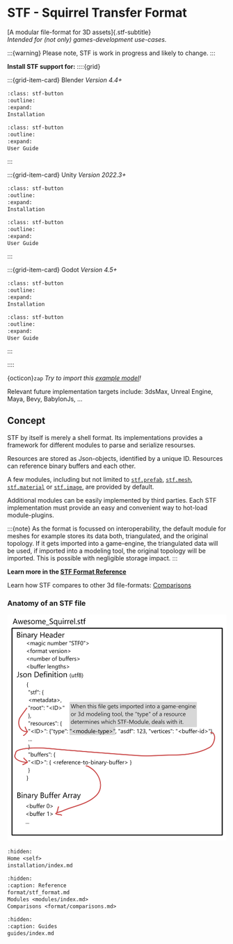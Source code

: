 # STF - Squirrel Transfer Format

[A modular file-format for 3D assets]{.stf-subtitle}\
*Intended for (not only) games-development use-cases.*

:::{warning}
Please note, STF is work in progress and likely to change.
:::

**Install STF support for:**
::::{grid}

:::{grid-item-card} Blender
*Version 4.4+*

```{button-ref} installation/blender
:class: stf-button
:outline:
:expand:
Installation
```
```{button-ref} guides/blender/blender
:class: stf-button
:outline:
:expand:
User Guide
```
:::

:::{grid-item-card} Unity
*Version 2022.3+*

```{button-ref} installation/unity
:class: stf-button
:outline:
:expand:
Installation
```
```{button-ref} guides/unity
:class: stf-button
:outline:
:expand:
User Guide
```
:::

:::{grid-item-card} Godot
*Version 4.5+*

```{button-ref} installation/godot
:class: stf-button
:outline:
:expand:
Installation
```
```{button-ref} guides/godot
:class: stf-button
:outline:
:expand:
User Guide
```
:::

::::

{octicon}`zap` _Try to import this [example model](https://squirrelbite.itch.io/stf-avatar-showcase)!_

Relevant future implementation targets include: 3dsMax, Unreal Engine, Maya, Bevy, BabylonJs, ...

## Concept
STF by itself is merely a shell format. Its implementations provides a framework for different modules to parse and serialize resourses.

Resources are stored as Json-objects, identified by a unique ID. Resources can reference binary buffers and each other.

A few modules, including but not limited to [`stf.prefab`](modules/stf/stf_prefab.md), [`stf.mesh`](modules/stf/stf_mesh.md), [`stf.material`](modules/stf/stf_material.md) or [`stf.image`](modules/stf/stf_image.md), are provided by default.

Additional modules can be easily implemented by third parties. Each STF implementation must provide an easy and convenient way to hot-load module-plugins.

:::{note}
As the format is focussed on interoperability, the default module for meshes for example stores its data both, triangulated, and the original topology.
If it gets imported into a game-engine, the triangulated data will be used, if imported into a modeling tool, the original topology will be imported. This is possible with negligible storage impact.
:::

**Learn more in the [STF Format Reference](format/stf_format.md)**

Learn how STF compares to other 3d file-formats: [Comparisons](format/comparisons.md)

### Anatomy of an STF file
![](img/stf_anatomy.png)


```{toctree}
:hidden:
Home <self>
installation/index.md
```

```{toctree}
:hidden:
:caption: Reference
format/stf_format.md
Modules <modules/index.md>
Comparisons <format/comparisons.md>
```

```{toctree}
:hidden:
:caption: Guides
guides/index.md
```
